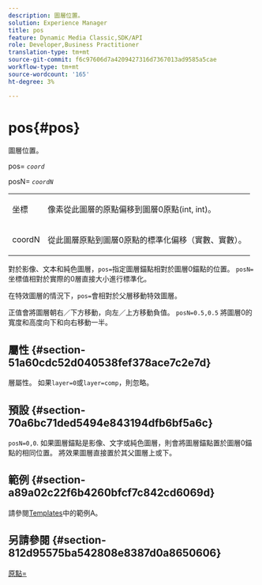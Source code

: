 ```yaml
---
description: 圖層位置。
solution: Experience Manager
title: pos
feature: Dynamic Media Classic,SDK/API
role: Developer,Business Practitioner
translation-type: tm+mt
source-git-commit: f6c97606d7a4209427316d7367013ad9585a5cae
workflow-type: tm+mt
source-wordcount: '165'
ht-degree: 3%

---
```



# pos{#pos}

圖層位置。

pos= *`coord`*

posN= *`coordN`*

<table id="simpletable_754F76EE00BF4129B07502647FF172B7"> 
 <tr class="strow"> 
  <td class="stentry"> <p><span class="varname"> 坐標</span> </p> </td> 
  <td class="stentry"> <p>像素從此圖層的原點偏移到圖層0原點(int, int)。 </p></td> 
 </tr> 
 <tr class="strow"> 
  <td class="stentry"> <p><span class="varname"> coordN</span> </p></td> 
  <td class="stentry"> <p>從此圖層原點到圖層0原點的標準化偏移（實數、實數）。 </p></td> 
 </tr> 
</table>

對於影像、文本和純色圖層，`pos=`指定圖層錨點相對於圖層0錨點的位置。 `posN=` 坐標值相對於實際的0層直接大小進行標準化。

在特效圖層的情況下，`pos=`會相對於父層移動特效圖層。

正值會將圖層朝右／下方移動，向左／上方移動負值。 `posN=0.5,0.5` 將圖層0的寬度和高度向下和向右移動一半。

## 屬性 {#section-51a60cdc52d040538fef378ace7c2e7d}

層屬性。 如果`layer=0`或`layer=comp`，則忽略。

## 預設 {#section-70a6bc71ded5494e843194dfb6bf5a6c}

`posN=0,0`. 如果圖層錨點是影像、文字或純色圖層，則會將圖層錨點置於圖層0錨點的相同位置。 將效果圖層直接置於其父圖層上或下。

## 範例 {#section-a89a02c22f6b4260bfcf7c842cd6069d}

請參閱[Templates](../../../../../is-api/http-ref/image-serving-api-ref/c-http-protocol-reference/c-templates/c-templates.md#concept-3cd2d2adae0e41b2979b9640244d4d3e)中的範例A。

## 另請參閱 {#section-812d95575ba542808e8387d0a8650606}

[原點=](../../../../../is-api/http-ref/image-serving-api-ref/c-http-protocol-reference/c-command-reference/r-origin.md#reference-e11c7ac06e2240cc884c3fec98f05138)
